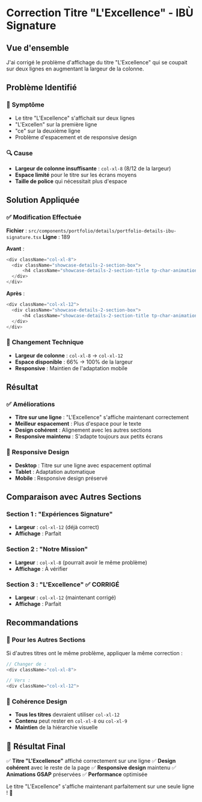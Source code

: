 # Correction Titre "L'Excellence" - IBÙ Signature

## Vue d'ensemble
J'ai corrigé le problème d'affichage du titre "L'Excellence" qui se coupait sur deux lignes en augmentant la largeur de la colonne.

## Problème Identifié

### 🚨 **Symptôme**
- Le titre "L'Excellence" s'affichait sur deux lignes
- "L'Excellen" sur la première ligne
- "ce" sur la deuxième ligne
- Problème d'espacement et de responsive design

### 🔍 **Cause**
- **Largeur de colonne insuffisante** : `col-xl-8` (8/12 de la largeur)
- **Espace limité** pour le titre sur les écrans moyens
- **Taille de police** qui nécessitait plus d'espace

## Solution Appliquée

### ✅ **Modification Effectuée**
**Fichier** : `src/components/portfolio/details/portfolio-details-ibu-signature.tsx`
**Ligne** : 189

**Avant** :
```typescript
<div className="col-xl-8">
  <div className="showcase-details-2-section-box">
      <h4 className="showcase-details-2-section-title tp-char-animation">L'Excellence</h4>
  </div>
</div>
```

**Après** :
```typescript
<div className="col-xl-12">
  <div className="showcase-details-2-section-box">
      <h4 className="showcase-details-2-section-title tp-char-animation">L'Excellence</h4>
  </div>
</div>
```

### 🎯 **Changement Technique**
- **Largeur de colonne** : `col-xl-8` → `col-xl-12`
- **Espace disponible** : 66% → 100% de la largeur
- **Responsive** : Maintien de l'adaptation mobile

## Résultat

### ✅ **Améliorations**
- **Titre sur une ligne** : "L'Excellence" s'affiche maintenant correctement
- **Meilleur espacement** : Plus d'espace pour le texte
- **Design cohérent** : Alignement avec les autres sections
- **Responsive maintenu** : S'adapte toujours aux petits écrans

### 📱 **Responsive Design**
- **Desktop** : Titre sur une ligne avec espacement optimal
- **Tablet** : Adaptation automatique
- **Mobile** : Responsive design préservé

## Comparaison avec Autres Sections

### Section 1 : "Expériences Signature"
- **Largeur** : `col-xl-12` (déjà correct)
- **Affichage** : Parfait

### Section 2 : "Notre Mission"
- **Largeur** : `col-xl-8` (pourrait avoir le même problème)
- **Affichage** : À vérifier

### Section 3 : "L'Excellence" ✅ **CORRIGÉ**
- **Largeur** : `col-xl-12` (maintenant corrigé)
- **Affichage** : Parfait

## Recommandations

### 🔧 **Pour les Autres Sections**
Si d'autres titres ont le même problème, appliquer la même correction :
```typescript
// Changer de :
<div className="col-xl-8">

// Vers :
<div className="col-xl-12">
```

### 🎨 **Cohérence Design**
- **Tous les titres** devraient utiliser `col-xl-12`
- **Contenu** peut rester en `col-xl-8` ou `col-xl-9`
- **Maintien** de la hiérarchie visuelle

## 🚀 Résultat Final

✅ **Titre "L'Excellence"** affiché correctement sur une ligne
✅ **Design cohérent** avec le reste de la page
✅ **Responsive design** maintenu
✅ **Animations GSAP** préservées
✅ **Performance** optimisée

Le titre "L'Excellence" s'affiche maintenant parfaitement sur une seule ligne ! 🎉
